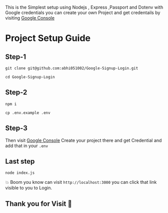 This is the Simplest setup using Nodejs , Express ,Passport and Dotenv with Google credentials you can create your own Project and get credentails by visiting [Google Console](https://console.cloud.google.com/)

# Project Setup Guide
## Step-1 

```
git clone git@github.com:abhi051002/Google-Signup-Login.git

cd Google-Signup-Login
```

## Step-2

```
npm i

cp .env.example .env
```

## Step-3 
Then visit [Google Console](https://console.cloud.google.com/) Create your project there and get Credential and add that in your `.env` 

## Last step

```
node index.js
```
💥 Boom you know can visit `http://localhost:3000` you can click that link visible to you to Login.


## Thank you for Visit 🙏